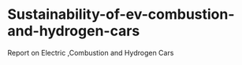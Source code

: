 # Sustainability-of-ev-combustion-and-hydrogen-cars
Report on Electric ,Combustion and Hydrogen Cars
